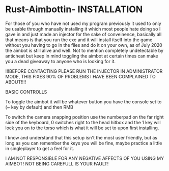 # Rust-Aimbottin- INSTALLATION

For those of you who have not used my program previously it used to only be usable through manually installing it which most people hate doing so I gave in and just made an injector for the sake of conveinence,
basically all that means is that you run the exe and it will install itself into the game without you having to go in the files and do it on your own, as of July
2020 the aimbot is still alive and well. Not to mention completely undetectable by anticheat but keep in mind toggling the aimbot at certain times can make
you a dead giveaway to anyone who is looking for it.

!!!BEFORE CONTACTING PLEASE RUN THE INJECTOR IN ADMINISTRATOR MODE, THIS FIXES 90% OF PROBLEMS I HAVE BEEN COMPLAINED TO ABOUT!!!!

BASIC CONTROLLS

To toggle the aimbot it will be whatever button you have the console set to (~ key by default) and then RMB

To switch the camera snapping position use the numberpad on the far right side of the keyboard, 0 switches right to the head hitbox and the 1 key will lock you on to the torso which is 
what it will be set to upon first installing.

I know and understand that this setup isn't the most user friendly, but as long as you can remember the keys you will be fine, maybe practice a little
in singleplayer to get a feel for it.


I AM NOT RESPONSIBLE FOR ANY NEGATIVE AFFECTS OF YOU USING MY AIMBOT! NOT BEING CAREFULL IS YOUR FAULT!
